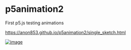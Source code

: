 # p5animation2
First p5.js testing animations  

https://anon853.github.io/p5animation2/single_sketch.html 

[![image](https://i.postimg.cc/90s0yRqd/preview.jpg)](https://anon853.github.io/p5animation2/single_sketch.html)
